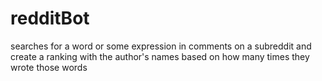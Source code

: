 # redditBot

searches for a word or some expression in comments on a subreddit and create a ranking with the author's names based on how many times they wrote those words
